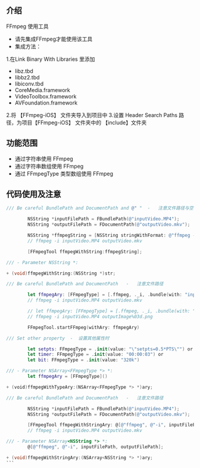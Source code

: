 
介绍
---
FFmpeg 使用工具 
  
- 请先集成FFmpeg才能使用该工具 
- 集成方法： 

1.在Link Binary With Libraries 里添加
- libz.tbd
- libbz2.tbd
- libiconv.tbd
- CoreMedia.framework
- VideoToolbox.framework
- AVFoundation.framework

2.将 【FFmpeg-iOS】 文件夹导入到项目中 
3.设置 Header Search Paths 路径，为项目【FFmpeg-iOS】 文件夹中的 【include】文件夹

功能范围
---
- 通过字符串使用 FFmpeg
- 通过字符串数组使用 FFmpeg
- 通过 FFmpegType 类型数组使用 FFmpeg

代码使用及注意
---
```objective-c
/// Be careful BundlePath and DocumentPath and @" "  -   注意文件路径与空格

        NSString *inputFilePath = FBundlePath(@"inputVideo.MP4");
        NSString *outputFilePath = FDocumentPath(@"outputVideo.mkv");

        NSString *ffmpegString = [NSString stringWithFormat: @"ffmpeg -i %@ %@",inputFilePath,outputFilePath];
        // ffmpeg -i inputVideo.MP4 outputVideo.mkv

        [FFmpegTool ffmpegWithString:ffmpegString];

/// - Parameter NSString *:

+ (void)ffmpegWithString:(NSString *)str;
```
```swift
/// Be careful BundlePath and DocumentPath   -   注意文件路径

        let ffmpegAry: [FFmpegType] = [.ffmpeg, ._i, .bundle(with: "inputVideo.MP4") .document(with: "outputVideo.mkv")]
        // ffmpeg -i inputVideo.MP4 outputVideo.mkv

        // let ffmpegAry: [FFmpegType] = [.ffmpeg, ._i, .bundle(with: "inputVideo.MP4"), .document(with: "outputImage%03d.png")]
        // ffmpeg -i inputVideo.MP4 outputImage%03d.png

        FFmpegTool.startFFmpeg(withAry: ffmpegAry)

/// Set other property  -  设置其他属性时

        let setpts: FFmpegType = .init(value: "\"setpts=0.5*PTS\"") or
        let timer: FFmpegType = .init(value: "00:00:03") or
        let bit: FFmpegType = .init(value: "320k")

/// - Parameter NSArray<FFmpegType *> *:
        let ffmpegAry = [FFmpegType]()

+ (void)ffmpegWithTypeAry:(NSArray<FFmpegType *> *)ary;
```
````objective-c
/// Be careful BundlePath and DocumentPath   -   注意文件路径

        NSString *inputFilePath = FBundlePath(@"inputVideo.MP4");
        NSString *outputFilePath = FDocumentPath(@"outputVideo.mkv");

        [FFmpegTool ffmpegWithStringAry: @[@"ffmpeg", @"-i", inputFilePath, outputFilePath]];
        // ffmpeg -i inputVideo.MP4 outputVideo.mkv

/// - Parameter NSArray<NSString *> *:
        @[@"ffmpeg", @"-i", inputFilePath, outputFilePath];

+ (void)ffmpegWithStringAry:(NSArray<NSString *> *)ary;
```
